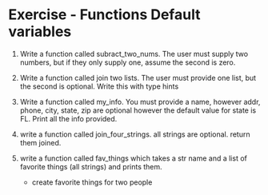 # Exercise - Functions Default variables


1. Write a function called subract_two_nums.  The user must supply two numbers, but if they only supply one, assume the second is zero.

2. Write a function called join two lists.  The user must provide one list, but the second is optional.  Write this with type hints

3. Write a function called my_info.  You must provide a name, however addr, phone, city, state, zip are optional however the default value for state is FL.  Print all the info provided.

4. write a function called join_four_strings.  all strings are optional.  return them joined.

5. write a function called fav_things which takes a str name and a list of favorite things (all strings) and prints them.
    - create favorite things for two people

